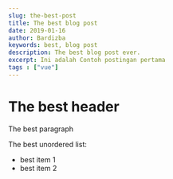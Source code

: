 ```yaml
---
slug: the-best-post
title: The best blog post
date: 2019-01-16
author: Bardizba
keywords: best, blog post
description: The best blog post ever.
excerpt: Ini adalah Contoh postingan pertama
tags : ["vue"]
---
```


# The best header

The best paragraph

The best unordered list:

- best item 1
- best item 2